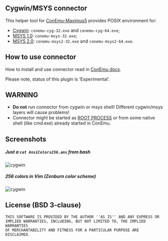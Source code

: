 ## Cygwin/MSYS connector
This helper tool for [ConEmu-Maximus5](https://conemu.github.io)
provides POSIX environment for:

* [Cygwin](https://www.cygwin.com/): `conemu-cyg-32.exe` and `conemu-cyg-64.exe`;
* [MSYS 1.0](http://www.mingw.org/wiki/msys): `conemu-msys-32.exe`;
* [MSYS 2.0](https://msys2.github.io/): `conemu-msys2-32.exe` and `conemu-msys2-64.exe`.


## How to use connector

How to install and use connector read in
[ConEmu docs](https://conemu.github.io/en/CygwinMsysConnector.html).

Please note, status of this plugin is ‘Experimental’.


## WARNING

* **Do not** run connector from cygwin or msys shell! Different cygwin/msys layers will cause problems!
* Connector might be started as [ROOT PROCESS](https://conemu.github.io/en/RootProcess.html)
  or from some native shell (like cmd.exe) already started in ConEmu.


## Screenshots
##### Just a `cat AnsiColors256.ans` from bash
![cygwin](https://github.com/Maximus5/cygwin-connector/wiki/cygwin-256colors.png)
##### 256 colors in Vim (Zenburn color scheme)
![cygwin](https://github.com/Maximus5/cygwin-connector/wiki/cygwin-vim-zenburn.png)


## License (BSD 3-clause)
    THIS SOFTWARE IS PROVIDED BY THE AUTHOR ''AS IS'' AND ANY EXPRESS OR
    IMPLIED WARRANTIES, INCLUDING, BUT NOT LIMITED TO, THE IMPLIED WARRANTIES
    OF MERCHANTABILITY AND FITNESS FOR A PARTICULAR PURPOSE ARE DISCLAIMED.
